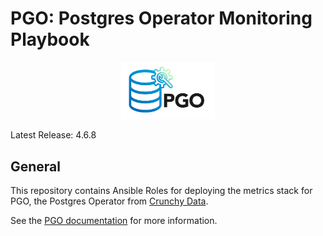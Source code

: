 # PGO: Postgres Operator Monitoring Playbook

<p align="center">
  <img width="150" src="../../../docs/static/logos/pgo.svg" alt="Crunchy Data"/>
</p>

Latest Release: 4.6.8

## General

This repository contains Ansible Roles for deploying the metrics stack for PGO,
the Postgres Operator from [Crunchy Data](https://www.crunchydata.com).

See the [PGO documentation](https://access.crunchydata.com/documentation/postgres-operator/)
for more information.
